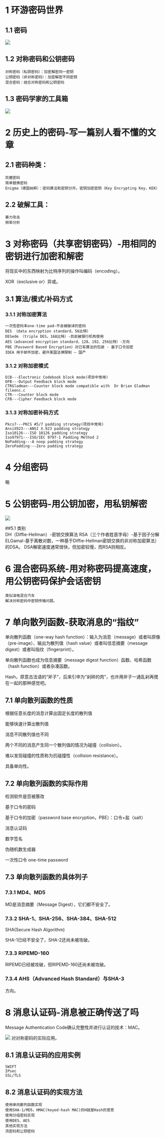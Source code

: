 # 1 环游密码世界

## 1.1 密码
![](src/main/resources/images/EncryptAndDecryptProgress.png)

## 1.2 对称密码和公钥密码
    对称密码（私钥密码）：加密解密同一密钥
    公钥密码（非对称密码）：加密解密不同密钥
    混合密码：结合对称密码和公钥密码

## 1.3 密码学家的工具箱
![](src/main/resources/images/CipherTools.png)


# 2 历史上的密码-写一篇别人看不懂的文章

## 2.1 密码种类：
    凯撒密码
    简单替换密码
    Enigma（德国纳粹）：密码算法和密钥分开。密钥加密密钥（Key Encrypting Key，KEK）
## 2.2 破解工具：
    暴力攻击
    频率分析


# 3 对称密码（共享密钥密码）-用相同的密钥进行加密和解密

将现实中的东西映射为比特序列的操作叫编码（encoding）。

XOR（exclusive or）异或。

## 3.1 算法/模式/补码方式

### 3.1.1 对称加密算法
    一次性密码本one-time pad—不会被破译的密码
    DES （data encryption standard，56比特）
    DESede （triple DES，168比特）-目前被银行机构使用
    AES（advanced encryption standard，128、192、256比特）-方向
    PBE（Password Based Encryption）对已有算法的包装 - 基于口令加密
    IDEA 用于邮件加密，避开美国法律限制 – 国产

### 3.1.2 对称加密模式
    ECB---Electronic Codebook block mode(项目中常用)
    OFB---Output Feedback block mode
    CTRGladman---Counter block mode compatible with  Dr Brian Gladman fileenc.c
    CTR---Counter block mode
    CFB---Cipher Feedback block mode

### 3.1.3 对称加密补码方式
    Pkcs7---PKCS #5/7 padding strategy(项目中常用)
    AnsiX923---ANSI X.923 padding strategy
    Iso10126---ISO 10126 padding strategy
    Iso97971---ISO/IEC 9797-1 Padding Method 2
    NoPadding---A noop padding strategy
    ZeroPadding---Zero padding strategy



# 4 分组密码
略

# 5 公钥密码-用公钥加密，用私钥解密
![](src/main/resources/images/PublicKeyEncryption.png)

##5.1 类别    
    DH（Diffie-Hellman）-密钥交换算法
    RSA（三个作者姓首字母）-基于因子分解
    ELGamal-基于离散对数，一种基于Diffie-Hellman密钥交换的非对称加密算法）的DSA。
    DSA解密速度通常很快，但加密较慢，而RSA则相反。

# 6 混合密码系统-用对称密码提高速度，用公钥密码保护会话密钥
    类似油电混合汽车
    解决对称密码中密钥传输问题。

# 7 单向散列函数-获取消息的“指纹”

单向散列函数（one-way hash function）：输入为消息（message）或者叫原像（pre-image）、输出为散列值（hash value）或者叫信息摘要（message digest）或者叫指纹（fingerprint）。

单向散列函数也成为信息摘要（message digest function）函数、哈希函数（hash function）或者杂凑函数。

Hash，原意古法语的“斧子”，后来引申为“剁碎的肉”，也许用斧子一通乱剁再搅在一起的那种感觉吧。

## 7.1 单向散列函数的性质

根据任意长度的消息计算出固定长度的散列值

能够快速计算出散列值

消息不同散列值也不同

两个不同的消息产生同一个散列值的情况为碰撞（collision）。

难以发现碰撞的性质称为抗碰撞性（collision resistance）。

具备单向性。


## 7.2 单向散列函数的实际作用

检测软件是否被篡改

基于口令的密码

基于口令的加密（password base encryption，PBE）：口令+盐（salt）

消息认证码

数字签名

伪随机数生成器

一次性口令 one-time password

## 7.3 单向散列函数的具体列子

### 7.3.1 MD4、MD5

MD是消息摘要（Message Digest），它们都不安全了。

### 7.3.2 SHA-1、SHA-256、SHA-384、SHA-512

SHA(Secure Hash Algorithm)

SHA-1已经不安全了，SHA-2还尚未被攻破。

### 7.3.3 RIPEMD-160

RIPEMD已经被攻破，但RIPEMD-160还尚未被攻破。

### 7.3.4 AHS（Advanced Hash Standard）与SHA-3

方向。

# 8 消息认证码-消息被正确传送了吗

Message Authentication Code确认完整性并进行认证的技术：MAC。

![](src/main/resources/images/HashMAC.png)
对对称密码的实际应用。

## 8.1 消息认证码的应用实例
    SWIFT
    IPsec
    SSL/TLS

## 8.2 消息认证码的实现方法
    使用单向散列函数实现
    使用SHA-1/MD5，HMAC(keyed-hash MAC)的H就是Hash的意思
    使用分组密码实现
    使用DES、AES
    其他实现方法
    流密码和公钥密码